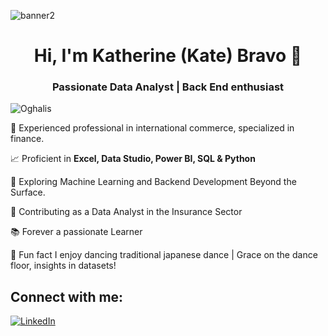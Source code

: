 ![banner2](https://github.com/Oghalis/Oghalis/assets/148403071/dfd390b3-32ea-44b0-9dd0-a1a458078201)

<h1 align="center">Hi, I'm Katherine (Kate) Bravo  👋</h1>
<h3 align="center">Passionate Data Analyst | Back End enthusiast</h3>

<p align="left"> <img src="https://komarev.com/ghpvc/?username=Oghalis&label=Profile%20views&color=0e75b6&style=flat" alt="Oghalis" /> </p>

:sunflower: Experienced professional in international commerce, specialized in finance.

:chart_with_upwards_trend: Proficient in **Excel, Data Studio, Power BI, SQL & Python**

:nut_and_bolt: Exploring Machine Learning and Backend Development Beyond the Surface.

🔭 Contributing as a Data Analyst in the Insurance Sector

:books: Forever a passionate Learner

:cherry_blossom: Fun fact I enjoy dancing traditional japanese dance | Grace on the dance floor, insights in datasets!


## Connect with me:
[![LinkedIn](https://img.shields.io/badge/LinkedIn-%230077B5.svg?logo=linkedin&logoColor=white)](https://www.linkedin.com/in/katherineoghalisbravo/)

<!--
**Oghalis/Oghalis** is a ✨ _special_ ✨ repository because its `README.md` (this file) appears on your GitHub profile.

Here are some ideas to get you started:

- 🔭 I’m currently working on ...
- 🌱 I’m currently learning ...
- 👯 I’m looking to collaborate on ...
- 🤔 I’m looking for help with ...
- 💬 Ask me about ...
- 📫 How to reach me: ...
- 😄 Pronouns: ...
- ⚡ Fun fact: ...
-->
